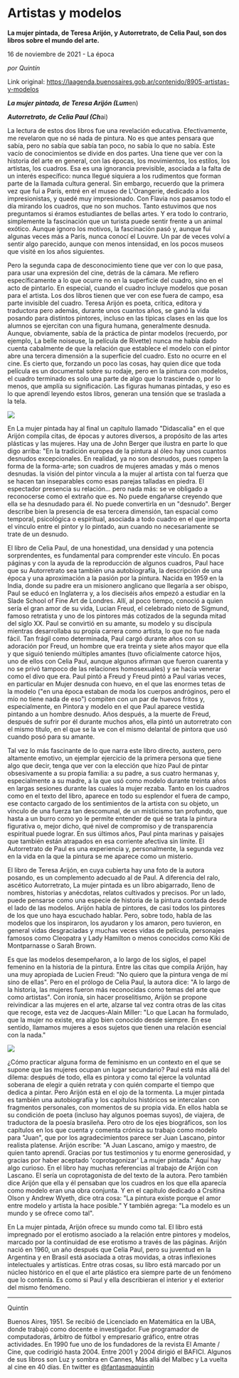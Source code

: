 # Artistas y modelos

**La mujer pintada, de Teresa Arijón, y Autorretrato, de Celia Paul, son dos libros sobre el mundo del arte.**

16 de noviembre de 2021 - La época

_por Quintín_

Link original: https://laagenda.buenosaires.gob.ar/contenido/8905-artistas-y-modelos



***La mujer pintada, de Teresa Arijón (Lum***en)




***Autorretrato, de Celia Paul (Ch***ai)




La lectura de estos dos libros fue una revelación educativa. Efectivamente, me revelaron que no sé nada de pintura. No es que antes pensara que sabía, pero no sabía que sabía tan poco, no sabía lo que no sabía. Este vacío de conocimientos se divide en dos partes. Una tiene que ver con la historia del arte en general, con las épocas, los movimientos, los estilos, los artistas, los cuadros. Esa es una ignorancia previsible, asociada a la falta de un interés específico: nunca llegué siquiera a los rudimentos que forman parte de la llamada cultura general. Sin embargo, recuerdo que la primera vez que fui a París, entré en el museo de L'Orangerie, dedicado a los impresionistas, y quedé muy impresionado. Con Flavia nos pasamos todo el día mirando los cuadros, que no son muchos. Tanto estuvimos que nos preguntamos si éramos estudiantes de bellas artes. Y era todo lo contrario, simplemente la fascinación que un turista puede sentir frente a un animal exótico. Aunque ignoro los motivos, la fascinación pasó y, aunque fui algunas veces más a París, nunca conocí el Louvre. Un par de veces volví a sentir algo parecido, aunque con menos intensidad, en los pocos museos que visité en los años siguientes.




Pero la segunda capa de desconocimiento tiene que ver con lo que pasa, para usar una expresión del cine, detrás de la cámara. Me refiero específicamente a lo que ocurre no en la superficie del cuadro, sino en el acto de pintarlo. En especial, cuando el cuadro incluye modelos que posan para el artista. Los dos libros tienen que ver con ese fuera de campo, esa parte invisible del cuadro. Teresa Arijón es poeta, crítica, editora y traductora pero además, durante unos cuantos años, se ganó la vida posando para distintos pintores, incluso en las típicas clases en las que los alumnos se ejercitan con una figura humana, generalmente desnuda. Aunque, obviamente, sabía de la práctica de pintar modelos (recuerdo, por ejemplo, La belle noiseuse, la película de Rivette) nunca me había dado cuenta cabalmente de que la relación que establece el modelo con el pintor abre una tercera dimensión a la superficie del cuadro. Esto no ocurre en el cine. Es cierto que, forzando un poco las cosas, hay quien dice que toda película es un documental sobre su rodaje, pero en la pintura con modelos, el cuadro terminado es solo una parte de algo que lo trasciende o, por lo menos, que amplía su significación. Las figuras humanas pintadas, y eso es lo que aprendí leyendo estos libros, generan una tensión que se traslada a la tela.




![](https://cdn.feater.me/files/images/113978/de884768-da1c-46cd-aafc-eb3ac4916dc9.jpg)




En La mujer pintada hay al final un capítulo llamado "Didascalia" en el que Arijón compila citas, de épocas y autores diversos, a propósito de las artes plásticas y las mujeres. Hay una de John Berger que ilustra en parte lo que digo arriba: "En la tradición europea de la pintura al óleo hay unos cuantos desnudos excepcionales. En realidad, ya no son desnudos, pues rompen la forma de la forma-arte; son cuadros de mujeres amadas y más o menos desnudas. la visión del pintor vincula a la mujer al artista con tal fuerza que se hacen tan inseparables como esas parejas talladas en piedra. El espectador presencia su relación... pero nada más: se ve obligado a reconocerse como el extraño que es. No puede engañarse creyendo que ella se ha desnudado para él. No puede convertirla en un "desnudo". Berger describe bien la presencia de esa tercera dimensión, tan espacial como temporal, psicológica o espiritual, asociada a todo cuadro en el que importa el vínculo entre el pintor y lo pintado, aun cuando no necesariamente se trate de un desnudo.




El libro de Celia Paul, de una honestidad, una densidad y una potencia sorprendentes, es fundamental para comprender este vínculo. En pocas páginas y con la ayuda de la reproducción de algunos cuadros, Paul hace que su Autorretrato sea también una autobiografía, la descripción de una época y una aproximación a la pasión por la pintura. Nacida en 1959 en la India, donde su padre era un misionero anglicano que llegaría a ser obispo, Paul se educó en Inglaterra y, a los dieciséis años empezó a estudiar en la Slade School of Fine Art de Londres. Allí, al poco tiempo, conoció a quien sería el gran amor de su vida, Lucian Freud, el celebrado nieto de Sigmund, famoso retratista y uno de los pintores más cotizados de la segunda mitad del siglo XX. Paul se convirtió en su amante, su modelo y su discípula mientras desarrollaba su propia carrera como artista, lo que no fue nada fácil. Tan frágil como determinada, Paul cargó durante años con su adoración por Freud, un hombre que era treinta y siete años mayor que ella y que siguió teniendo múltiples amantes (tuvo oficialmente catorce hijos, uno de ellos con Celia Paul, aunque algunos afirman que fueron cuarenta y no se privó tampoco de las relaciones homosexuales) y se hacía venerar como el divo que era. Paul pintó a Freud y Freud pintó a Paul varias veces, en particular en Mujer desnuda con huevo, en el que las enormes tetas de la modelo ("en una época estaban de moda los cuerpos andróginos, pero el mío no tiene nada de eso") compiten con un par de huevos fritos y, especialmente, en Pintora y modelo en el que Paul aparece vestida pintando a un hombre desnudo. Años después, a la muerte de Freud, después de sufrir por él durante muchos años, ella pintó un autorretrato con el mismo título, en el que se la ve con el mismo delantal de pintora que usó cuando posó para su amante.




Tal vez lo más fascinante de lo que narra este libro directo, austero, pero altamente emotivo, un ejemplar ejercicio de la primera persona que tiene algo que decir, tenga que ver con la elección que hizo Paul de pintar obsesivamente a su propia familia: a su padre, a sus cuatro hermanas y, especialmente a su madre, a la que usó como modelo durante treinta años en largas sesiones durante las cuales la mujer rezaba. Tanto en los cuadros como en el texto del libro, aparece en todo su esplendor el fuera de campo, ese contacto cargado de los sentimientos de la artista con su objeto, un vínculo de una fuerza tan descomunal, de un misticismo tan profundo, que hasta a un burro como yo le permite entender de qué se trata la pintura figurativa o, mejor dicho, qué nivel de compromiso y de transparencia espiritual puede lograr. En sus últimos años, Paul pinta marinas y paisajes que también están atrapados en esa corriente afectiva sin límite. El Autorretrato de Paul es una experiencia y, personalmente, la segunda vez en la vida en la que la pintura se me aparece como un misterio.




El libro de Teresa Arijón, en cuya cubierta hay una foto de la autora posando, es un complemento adecuado al de Paul. A diferencia del ralo, ascético Autorretrato, La mujer pintada es un libro abigarrado, lleno de nombres, historias y anécdotas, relatos cultivados y precisos. Por un lado, puede pensarse como una especie de historia de la pintura contada desde el lado de las modelos. Arijón habla de pintores, de casi todos los pintores de los que uno haya escuchado hablar. Pero, sobre todo, habla de las modelos que los inspiraron, los ayudaron y los amaron, pero tuvieron, en general vidas desgraciadas y muchas veces vidas de película, personajes famosos como Cleopatra y Lady Hamilton o menos conocidos como Kiki de Montparnasse o Sarah Brown.




Es que las modelos desempeñaron, a lo largo de los siglos, el papel femenino en la historia de la pintura. Entre las citas que compila Arijón, hay una muy apropiada de Lucien Freud: "No quiero que la pintura venga de mí sino de ellas". Pero en el prólogo de Celia Paul, la autora dice: "A lo largo de la historia, las mujeres fueron más reconocidas como temas del arte que como artistas". Con ironía, sin hacer proselitismo, Arijón se propone reivindicar a las mujeres en el arte, alzarse tal vez contra otras de las citas que recoge, esta vez de Jacques-Alain Miller: "Lo que Lacan ha formulado, que la mujer no existe, era algo bien conocido desde siempre. En ese sentido, llamamos mujeres a esos sujetos que tienen una relación esencial con la nada."




![](https://cdn.feater.me/files/images/113980/45373334-1e7b-4e8e-8024-80512e349d91.png)




¿Cómo practicar alguna forma de feminismo en un contexto en el que se supone que las mujeres ocupan un lugar secundario? Paul está más allá del dilema: después de todo, ella es pintora y como tal ejerce la voluntad soberana de elegir a quién retrata y con quién comparte el tiempo que dedica a pintar. Pero Arijón está en el ojo de la tormenta. La mujer pintada es también una autobiografía y los capítulos históricos se intercalan con fragmentos personales, con momentos de su propia vida. En ellos habla se su condición de poeta (incluso hay algunos poemas suyos), de viajera, de traductora de la poesía brasileña. Pero otro de los ejes biográficos, son los capítulos en los que cuenta y comenta crónica su trabajo como modelo para "Juan", que por los agradecimientos parece ser Juan Lascano, pintor realista platense. Arijón escribe: "A Juan Lascano, amigo y maestro, de quien tanto aprendí. Gracias por tus testimonios y tu enorme generosidad, y gracias por haber aceptado 'coprotagonizar' La mujer pintada." Aquí hay algo curioso. En el libro hay muchas referencias al trabajo de Arijón con Lascano. El sería un coprotagonista de del texto de la autora. Pero también dice Arijón que ella y él pensaban que los cuadros en los que ella aparecía como modelo eran una obra conjunta. Y en el capítulo dedicado a Crsitina Olson y Andrew Wyeth, dice otra cosa: "La pintura existe porque el amor entre modelo y artista la hace posible." Y también agrega: "La modelo es un mundo y se ofrece como tal".




En La mujer pintada, Arijón ofrece su mundo como tal. El libro está impregnado por el erotismo asociado a la relación entre pintores y modelos, marcado por la continuidad de ese erotismo a través de las páginas. Arijón nació en 1960, un año después que Celia Paul, pero su juventud en la Argentina y en Brasil está asociada a otras movidas, a otras inflexiones intelectuales y artísticas. Entre otras cosas, su libro está marcado por un núcleo histórico en el que el arte plástico era siempre parte de un fenómeno que lo contenía. Es como si Paul y ella describieran el interior y el exterior del mismo fenómeno.




---




Quintín




Buenos Aires, 1951. Se recibió de Licenciado en Matemática en la UBA, donde trabajó como docente e investigador. Fue programador de computadoras, árbitro de fútbol y empresario gráfico, entre otras actividades. En 1990 fue uno de los fundadores de la revista El Amante / Cine, que codirigió hasta 2004. Entre 2001 y 2004 dirigió el BAFICI. Algunos de sus libros son Luz y sombra en Cannes, Más allá del Malbec y La vuelta al cine en 40 días. En twitter es [@fantasmaquintin](https://twitter.com/FantasmaQuintin)



